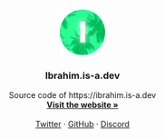 <!-- PROJECT LOGO -->
<br />
<p align="center">
  <a href="https://github.com/othneildrew/Best-README-Template">
    <img src="images/0B0FE832-DDF4-48D3-A616-A1517BC76BDB.png" alt="Logo" width="80" height="80">
  </a>

  <h3 align="center">Ibrahim.is-a.dev</h3>

  <p align="center">
    Source code of https://ibrahim.is-a.dev
    <br />
    <a href="https://github.com/othneildrew/Best-README-Template"><strong>Visit the website »</strong></a>
    <br />
    <br />
    <a href="https://github.com/othneildrew/Best-README-Template">Twitter</a>
    ·
    <a href="https://github.com/othneildrew/Best-README-Template/issues">GitHub</a>
    ·
    <a href="https://github.com/othneildrew/Best-README-Template/issues">Discord</a>
  </p>
</p>
